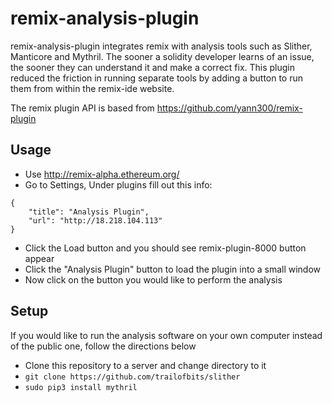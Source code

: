 
# remix-analysis-plugin
remix-analysis-plugin integrates remix with analysis tools such as Slither, Manticore and  Mythril. The sooner a solidity developer learns of an issue, the sooner they can understand it and make a correct fix. This plugin reduced the friction in running separate tools by adding a button to run them from within the remix-ide website.

The remix plugin API is based from https://github.com/yann300/remix-plugin


## Usage

* Use http://remix-alpha.ethereum.org/
* Go to Settings, Under plugins fill out this info:
```
{
    "title": "Analysis Plugin",
    "url": "http://18.218.104.113"
}
```
* Click the Load button and you should see remix-plugin-8000 button appear
* Click the "Analysis Plugin" button to load the plugin into a small window
* Now click on the button you would like to perform the analysis

## Setup
If you would like to run the analysis software on your own computer instead of the public one, follow the directions below
* Clone this repository to a server and change directory to it
* `git clone https://github.com/trailofbits/slither`
* `sudo pip3 install mythril`

